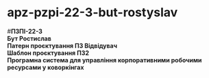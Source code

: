# apz-pzpi-22-3-but-rostyslav

#**ПЗПІ-22-3**  
**Бут Ростислав**  
**Патерн проєктування ПЗ Відвідувач**  
**Шаблон проєктування ПЗ2**  
**Програмна система для управління корпоративними робочими ресурсами у коворкінгах** 
#

